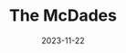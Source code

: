 ---
title: The McDades
description: "Coming..."
entertainment: ["Music", "Concert"]
date: "2023-11-22"
time: 7:30 PM
price: $35.00
poster: ./images/scarlett-butler.webp
facebook: https://www.facebook.com/ScarlettButlermusic
twitter: https://twitter.com/IScarlettButler
instagram: https://www.instagram.com/wearescarlettbutler
youtube: https://www.youtube.com/channel/UCLKvITL-RQBoSne1ZOyqx-w
concertSponsor: ["Key Accounting"]
receptionSponsor: ["Joan & Luigi Florean"]
---